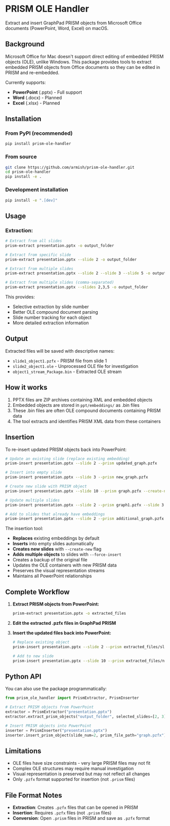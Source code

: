 # PRISM OLE Handler

Extract and insert GraphPad PRISM objects from Microsoft Office documents (PowerPoint, Word, Excel) on macOS.

## Background

Microsoft Office for Mac doesn't support direct editing of embedded PRISM objects (OLE), unlike Windows. This package provides tools to extract embedded PRISM objects from Office documents so they can be edited in PRISM and re-embedded.

Currently supports:
- **PowerPoint** (.pptx) - Full support
- **Word** (.docx) - Planned
- **Excel** (.xlsx) - Planned

## Installation

### From PyPI (recommended)
```bash
pip install prism-ole-handler
```

### From source
```bash
git clone https://github.com/armish/prism-ole-handler.git
cd prism-ole-handler
pip install -e .
```

### Development installation
```bash
pip install -e ".[dev]"
```

## Usage

### Extraction:
```bash
# Extract from all slides
prism-extract presentation.pptx -o output_folder

# Extract from specific slide
prism-extract presentation.pptx --slide 2 -o output_folder

# Extract from multiple slides
prism-extract presentation.pptx --slide 2 --slide 3 --slide 5 -o output_folder

# Extract from multiple slides (comma-separated)
prism-extract presentation.pptx --slides 2,3,5 -o output_folder
```

This provides:
- Selective extraction by slide number
- Better OLE compound document parsing
- Slide number tracking for each object
- More detailed extraction information

## Output

Extracted files will be saved with descriptive names:
- `slide1_object1.pzfx` - PRISM file from slide 1
- `slide2_object1.ole` - Unprocessed OLE file for investigation
- `object1_stream_Package.bin` - Extracted OLE stream

## How it works

1. PPTX files are ZIP archives containing XML and embedded objects
2. Embedded objects are stored in `ppt/embeddings/` as .bin files
3. These .bin files are often OLE compound documents containing PRISM data
4. The tool extracts and identifies PRISM XML data from these containers

## Insertion

To re-insert updated PRISM objects back into PowerPoint:

```bash
# Update an existing slide (replace existing embedding)
prism-insert presentation.pptx --slide 2 --prism updated_graph.pzfx

# Insert into empty slide
prism-insert presentation.pptx --slide 3 --prism new_graph.pzfx

# Create new slide with PRISM object
prism-insert presentation.pptx --slide 10 --prism graph.pzfx --create-new

# Update multiple slides
prism-insert presentation.pptx --slide 2 --prism graph1.pzfx --slide 3 --prism graph2.pzfx

# Add to slides that already have embeddings
prism-insert presentation.pptx --slide 2 --prism additional_graph.pzfx --force-insert
```

The insertion tool:
- **Replaces** existing embeddings by default
- **Inserts** into empty slides automatically
- **Creates new slides** with `--create-new` flag
- **Adds multiple objects** to slides with `--force-insert`
- Creates a backup of the original file
- Updates the OLE containers with new PRISM data
- Preserves the visual representation streams
- Maintains all PowerPoint relationships

## Complete Workflow

1. **Extract PRISM objects from PowerPoint:**
   ```bash
   prism-extract presentation.pptx -o extracted_files
   ```

2. **Edit the extracted .pzfx files in GraphPad PRISM**

3. **Insert the updated files back into PowerPoint:**
   ```bash
   # Replace existing object
   prism-insert presentation.pptx --slide 2 --prism extracted_files/slide2_updated.pzfx
   
   # Add to new slide
   prism-insert presentation.pptx --slide 10 --prism extracted_files/new_graph.pzfx --create-new
   ```

## Python API

You can also use the package programmatically:

```python
from prism_ole_handler import PrismExtractor, PrismInserter

# Extract PRISM objects from PowerPoint
extractor = PrismExtractor("presentation.pptx")
extractor.extract_prism_objects("output_folder", selected_slides=[2, 3])

# Insert PRISM objects into PowerPoint
inserter = PrismInserter("presentation.pptx")
inserter.insert_prism_object(slide_num=2, prism_file_path="graph.pzfx")
```

## Limitations

- OLE files have size constraints - very large PRISM files may not fit
- Complex OLE structures may require manual investigation
- Visual representation is preserved but may not reflect all changes
- Only `.pzfx` format supported for insertion (not `.prism` files)

## File Format Notes

- **Extraction**: Creates `.pzfx` files that can be opened in PRISM
- **Insertion**: Requires `.pzfx` files (not `.prism` files)
- **Conversion**: Open `.prism` files in PRISM and save as `.pzfx` format